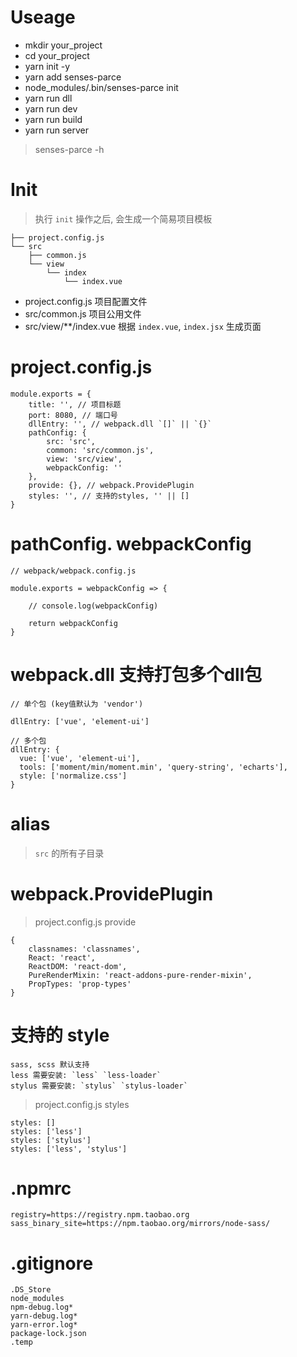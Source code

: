 # Useage

* mkdir your_project
* cd your_project
* yarn init -y
* yarn add senses-parce
* node_modules/.bin/senses-parce init
* yarn run dll
* yarn run dev
* yarn run build
* yarn run server

> senses-parce -h

# Init

> 执行 `init` 操作之后, 会生成一个简易项目模板

```
├── project.config.js
└── src
    ├── common.js
    └── view
        └── index
            └── index.vue
```

* project.config.js 项目配置文件
* src/common.js 项目公用文件
* src/view/**/index.vue 根据 `index.vue`, `index.jsx` 生成页面

# project.config.js

```
module.exports = {
    title: '', // 项目标题
    port: 8080, // 端口号
    dllEntry: '', // webpack.dll `[]` || `{}`
    pathConfig: {
        src: 'src',
        common: 'src/common.js',
        view: 'src/view',
        webpackConfig: ''
    },
    provide: {}, // webpack.ProvidePlugin
    styles: '', // 支持的styles, '' || []
}
```

# pathConfig. webpackConfig

```
// webpack/webpack.config.js

module.exports = webpackConfig => {

    // console.log(webpackConfig)

    return webpackConfig
}
```

# webpack.dll 支持打包多个dll包

```
// 单个包 (key值默认为 'vendor')

dllEntry: ['vue', 'element-ui']

// 多个包
dllEntry: {
  vue: ['vue', 'element-ui'],
  tools: ['moment/min/moment.min', 'query-string', 'echarts'],
  style: ['normalize.css']
}
```

# alias

> `src` 的所有子目录

# webpack.ProvidePlugin

> project.config.js provide

```
{
    classnames: 'classnames',
    React: 'react',
    ReactDOM: 'react-dom',
    PureRenderMixin: 'react-addons-pure-render-mixin',
    PropTypes: 'prop-types'
}
```

# 支持的 style

```
sass, scss 默认支持
less 需要安装: `less` `less-loader`
stylus 需要安装: `stylus` `stylus-loader`
```

> project.config.js styles

```
styles: []
styles: ['less']
styles: ['stylus']
styles: ['less', 'stylus']
```

# .npmrc

```
registry=https://registry.npm.taobao.org
sass_binary_site=https://npm.taobao.org/mirrors/node-sass/
```

# .gitignore

```
.DS_Store
node_modules
npm-debug.log*
yarn-debug.log*
yarn-error.log*
package-lock.json
.temp
```
